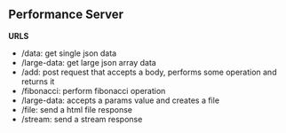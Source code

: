 ## Performance Server

**URLS**
- /data: get single json data
- /large-data: get large json array data
- /add: post request that accepts a body, performs some operation and returns it
- /fibonacci: perform fibonacci operation
- /large-data: accepts a params value and creates a file
- /file: send a html file response
- /stream: send a stream response